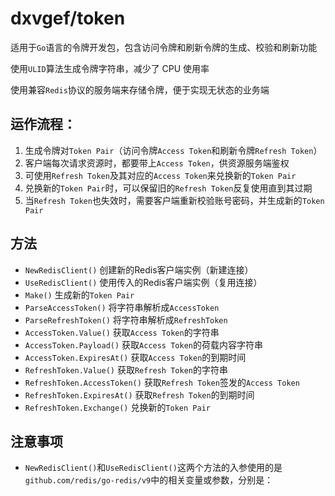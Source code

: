 # dxvgef/token
适用于`Go`语言的令牌开发包，包含访问令牌和刷新令牌的生成、校验和刷新功能

使用`ULID`算法生成令牌字符串，减少了 CPU 使用率

使用兼容`Redis`协议的服务端来存储令牌，便于实现无状态的业务端

## 运作流程：

1. 生成令牌对`Token Pair`（访问令牌`Access Token`和刷新令牌`Refresh Token`） 
2. 客户端每次请求资源时，都要带上`Access Token`，供资源服务端鉴权 
3. 可使用`Refresh Token`及其对应的`Access Token`来兑换新的`Token Pair`
4. 兑换新的`Token Pair`时，可以保留旧的`Refresh Token`反复使用直到其过期 
5. 当`Refresh Token`也失效时，需要客户端重新校验账号密码，并生成新的`Token Pair`

## 方法

- `NewRedisClient()` 创建新的Redis客户端实例（新建连接）
- `UseRedisClient()` 使用传入的Redis客户端实例（复用连接）
- `Make()` 生成新的`Token Pair`
- `ParseAccessToken()` 将字符串解析成`AccessToken`
- `ParseRefreshToken()` 将字符串解析成`RefreshToken`
- `AccessToken.Value()` 获取`Access Token`的字符串
- `AccessToken.Payload()` 获取`Access Token`的荷载内容字符串
- `AccessToken.ExpiresAt()` 获取`Access Token`的到期时间
- `RefreshToken.Value()` 获取`Refresh Token`的字符串
- `RefreshToken.AccessToken()` 获取`Refresh Token`签发的`Access Token`
- `RefreshToken.ExpiresAt()` 获取`Refresh Token`的到期时间
- `RefreshToken.Exchange()` 兑换新的`Token Pair`

## 注意事项

- `NewRedisClient()`和`UseRedisClient()`这两个方法的入参使用的是`github.com/redis/go-redis/v9`中的相关变量或参数，分别是：
